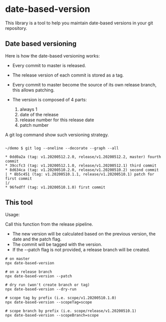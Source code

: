 # date-based-version

This library is a tool to help you maintain date-based versions in your git repository.

## Date based versioning

Here is how the date-based versioning works:

- Every commit to master is released.
- The release version of each commit is stored as a tag.
- Every commit to master become the source of its own release branch, this allows patching.
- The version is composed of 4 parts:

  1. always 1
  2. date of the release
  3. release number for this release date
  4. patch number

A git log command show such versioning strategy.

```

~/demo $ git log --oneline --decorate --graph --all

* 0dd0a2a (tag: v1.20200512.2.0, release/v1.20200512.2, master) fourth commit
* 39ccfc3 (tag: v1.20200512.1.0, release/v1.20200512.1) third commit
* 8d634ca (tag: v1.20200510.2.0, release/v1.20200510.2) second commit
| * 8b5c451 (tag: v1.20200510.1.1, release/v1.20200510.1) patch for first commit
|/
* 96fedff (tag: v1.20200510.1.0) first commit

```

## This tool

Usage:

Call this function from the release pipeline.

- The new version will be calculated based on the previous version, the date and the patch flag.
- The commit will be tagged with the version.
- If the --patch flag is not provided, a release branch will be created.

```
# on master
npx date-based-version

# on a release branch
npx date-based-version --patch

# dry run (won't create branch or tag)
npx date-based-version --dry-run

# scope tag by prefix (i.e. scope/v1.20200510.1.0)
npx date-based-version --scopeTag=scope

# scope branch by prefix (i.e. scope/release/v1.20200510.1)
npx date-based-version --scopeBranch=scope
```
